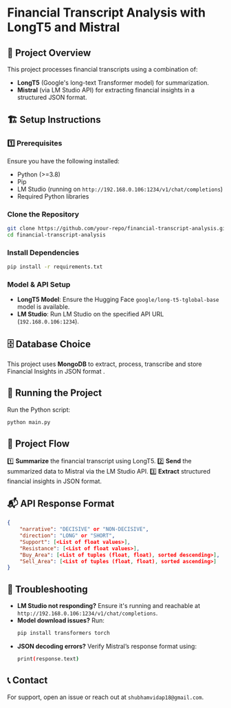 # Financial Transcript Analysis with LongT5 and Mistral

## 📌 Project Overview
This project processes financial transcripts using a combination of:
- **LongT5** (Google's long-text Transformer model) for summarization.
- **Mistral** (via LM Studio API) for extracting financial insights in a structured JSON format.

## 🏗️ Setup Instructions
### 1️⃣ Prerequisites
Ensure you have the following installed:
- Python (>=3.8)
- Pip
- LM Studio (running on `http://192.168.0.106:1234/v1/chat/completions`)
- Required Python libraries

### Clone the Repository
```sh
git clone https://github.com/your-repo/financial-transcript-analysis.git
cd financial-transcript-analysis
```

### Install Dependencies
```sh
pip install -r requirements.txt
```

### Model & API Setup
- **LongT5 Model**: Ensure the Hugging Face `google/long-t5-tglobal-base` model is available.
- **LM Studio**: Run LM Studio on the specified API URL (`192.168.0.106:1234`).

## 🗄️ Database Choice
This project uses **MongoDB** to extract, process, transcribe and store Financial Insights in JSON format .

## 🚀 Running the Project
Run the Python script:
```sh
python main.py
```

## 📌 Project Flow
1️⃣ **Summarize** the financial transcript using LongT5.
2️⃣ **Send** the summarized data to Mistral via the LM Studio API.
3️⃣ **Extract** structured financial insights in JSON format.

## 📬 API Response Format
```json
{
    "narrative": "DECISIVE" or "NON-DECISIVE",
    "direction": "LONG" or "SHORT",
    "Support": [<List of float values>],
    "Resistance": [<List of float values>],
    "Buy_Area": [<List of tuples (float, float), sorted descending>],
    "Sell_Area": [<List of tuples (float, float), sorted ascending>]
}
```

## 🔧 Troubleshooting
- **LM Studio not responding?** Ensure it's running and reachable at `http://192.168.0.106:1234/v1/chat/completions`.
- **Model download issues?** Run:
  ```sh
  pip install transformers torch
  ```
- **JSON decoding errors?** Verify Mistral’s response format using:
  ```sh
  print(response.text)
  ```


## 📞 Contact
For support, open an issue or reach out at `shubhamvidap18@gmail.com`.

